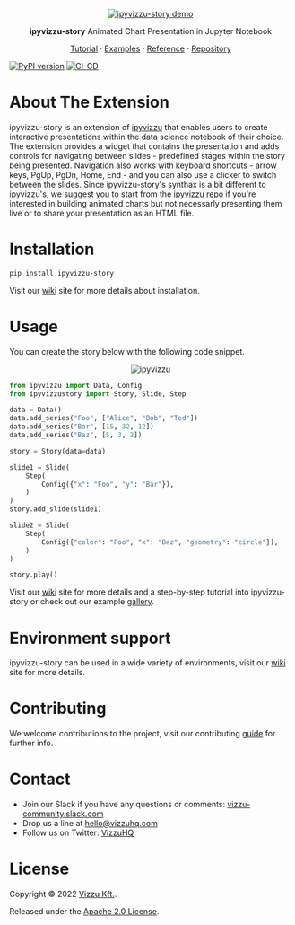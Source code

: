 <p align="center">
  <a href="https://github.com/vizzuhq/vizzu-lib">
    <img src="https://github.com/vizzuhq/ipyvizzu-story/raw/main/docs/examples/demo/ipyvizzu-story-demo.gif" alt="ipyvizzu-story demo" />
  </a>
  <p align="center"><b>ipyvizzu-story</b> Animated Chart Presentation in Jupyter Notebook</p>
  <p align="center">
    <a href="https://github.com/vizzuhq/ipyvizzu-story/wiki/1.-Tutorial">Tutorial</a>
    · <a href="https://github.com/vizzuhq/ipyvizzu-story/wiki/2.-Examples">Examples</a>
    · <a href="https://vizzuhq.github.io/ipyvizzu-story/ipyvizzustory.html#reference">Reference</a>
    · <a href="https://github.com/vizzuhq/ipyvizzu-story">Repository</a>
  </p>
</p>

[![PyPI version](https://badge.fury.io/py/ipyvizzu-story.svg)](https://badge.fury.io/py/ipyvizzu-story)
[![CI-CD](https://github.com/vizzuhq/ipyvizzu-story/actions/workflows/cicd.yml/badge.svg?branch=main)](https://github.com/vizzuhq/ipyvizzu-story/actions/workflows/cicd.yml)


# About The Extension

ipyvizzu-story is an extension of [ipyvizzu](https://github.com/vizzuhq/ipyvizzu) that enables users to create interactive presentations within the data science notebook of their choice.
The extension provides a widget that contains the presentation and adds controls for navigating between slides - predefined stages within the story being presented. Navigation also works with keyboard shortcuts - arrow keys, PgUp, PgDn, Home, End - and you can also use a clicker to switch between the slides.
Since ipyvizzu-story's synthax is a bit different to ipyvizzu's, we suggest you to start from the [ipyvizzu repo](https://github.com/vizzuhq/ipyvizzu) if you're interested in building animated charts but not necessarly presenting them live or to share your presentation as an HTML file.

# Installation

```sh
pip install ipyvizzu-story
```
Visit our [wiki](https://github.com/vizzuhq/ipyvizzu-story/wiki/1.-Tutorial#installation) site for more details about installation.

# Usage

You can create the story below with the following code snippet.

<p align="center">
  <img src="https://github.com/vizzuhq/vizzu-ext-js-story/raw/main/assets/readme-example.gif" alt="ipyvizzu" />
</p>

```python
from ipyvizzu import Data, Config
from ipyvizzustory import Story, Slide, Step

data = Data()
data.add_series("Foo", ["Alice", "Bob", "Ted"])
data.add_series("Bar", [15, 32, 12])
data.add_series("Baz", [5, 3, 2])

story = Story(data=data)

slide1 = Slide(
    Step(
        Config({"x": "Foo", "y": "Bar"}),
    )
)
story.add_slide(slide1)

slide2 = Slide(
    Step(
        Config({"color": "Foo", "x": "Baz", "geometry": "circle"}),
    )
)

story.play()
```
Visit our [wiki](https://github.com/vizzuhq/ipyvizzu-story/wiki/1.-Tutorial#usage) site for more details and a step-by-step tutorial into ipyvizzu-story or check out our example [gallery](https://github.com/vizzuhq/ipyvizzu-story/wiki/2.-Examples).

# Environment support

ipyvizzu-story can be used in a wide variety of environments, visit our [wiki](https://github.com/vizzuhq/ipyvizzu-story/wiki/3.-Environments) site for more details.

# Contributing

We welcome contributions to the project, visit our contributing [guide](https://github.com/vizzuhq/ipyvizzu-story/blob/main/CONTRIBUTING.md) for further info.

# Contact

* Join our Slack if you have any questions or comments: [vizzu-community.slack.com](https://join.slack.com/t/vizzu-community/shared_invite/zt-w2nqhq44-2CCWL4o7qn2Ns1EFSf9kEg)
* Drop us a line at hello@vizzuhq.com
* Follow us on Twitter: [VizzuHQ](https://twitter.com/VizzuHQ)

# License

Copyright © 2022 [Vizzu Kft.](https://vizzuhq.com).

Released under the [Apache 2.0 License](https://github.com/vizzuhq/vizzu-lib/blob/main/LICENSE).

